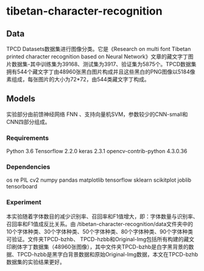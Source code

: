 # tibetan-character-recognition

## Data
TPCD Datasets数据集进行图像分类。它是《Research on multi font Tibetan printed character recognition based on Neural Network》文章的藏文字丁图片数据集-其中训练集为39168、测试集为3917、验证集为5875个。TPCD数据集拥有544个藏文字丁由48960张黑白图片构成并且这些黑白的PNG图像以5184像素组成，每张图片的大小为72*72，由544类藏文字丁构成。

## Models
实验部分由前馈神经网络 FNN 、支持向量机SVM，参数较少的CNN-small和 CNN四部分组成。


### Requirements
Python 3.6
Tensorflow 2.2.0
keras 2.3.1
opencv-contrib-python 4.3.0.36

### Dependencies
os
re
PIL
cv2
numpy
pandas 
matplotlib
tensorflow
sklearn
scikitplot
joblib
tensorboard

### Experiment
本实验随着字体数目的减少识别率、召回率和F1值增大，即：字体数量与识别率、召回率和F1值成反比关系。由 /tibetan-character-recognition/data文件夹中的10个字体种类、30个字体种类、50个字体种类、80个字体种类、90个字体种类可验证。文件夹TPCD-bzhb、
TPCD-hzbb和Original-Img包括所有构建的藏文印刷体字丁数据集（48960张图像），其中文件夹TPCD-bzhb是白字黑背景的数据、TPCD-hzbb是黑字白背景数据和原始Original-Img数据，本文在TPCD-bzhb数据集的实验结果更好。
